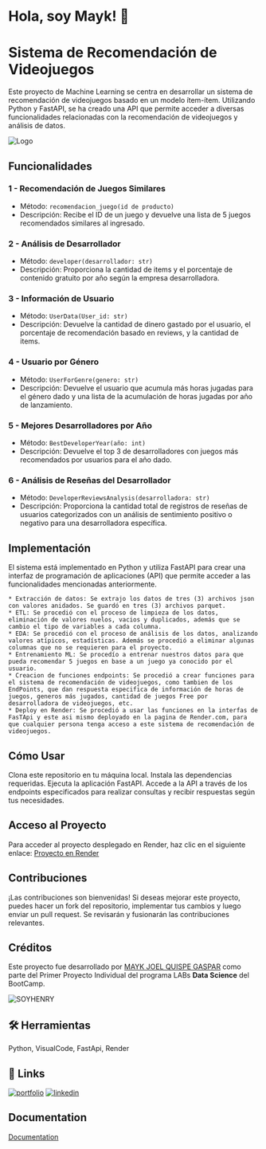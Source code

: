 
# Hola, soy Mayk! 👋


# Sistema de Recomendación de Videojuegos
Este proyecto de Machine Learning se centra en desarrollar un sistema de recomendación de videojuegos basado en un modelo ítem-ítem. Utilizando Python y FastAPI, se ha creado una API que permite acceder a diversas funcionalidades relacionadas con la recomendación de videojuegos y análisis de datos.

![Logo](https://imgeucdn.gamespress.com/cdn/files/Games%20Press/2023/10/121359-c658b9a4/320976ec-3405-47ed-e665-5e71ffb995fa.gif?w=536&mode=max&otf=y&quality=90&format=gif&bgcolor=white&ex=2024-05-01+03%3A00%3A00&sky=4c93a0eab0eb938c645f39c6d4d33eabf7b387cb350a821a51240f1ac5794d31)

## Funcionalidades
### 1 -  Recomendación de Juegos Similares

* Método: `recomendacion_juego(id de producto)`
* Descripción: Recibe el ID de un juego y devuelve una lista de 5 juegos recomendados similares al ingresado.
### 2 - Análisis de Desarrollador

* Método: `developer(desarrollador: str)`
* Descripción: Proporciona la cantidad de items y el porcentaje de contenido gratuito por año según la empresa desarrolladora.
### 3 - Información de Usuario

* Método: `UserData(User_id: str)`
* Descripción: Devuelve la cantidad de dinero gastado por el usuario, el porcentaje de recomendación basado en reviews, y la cantidad de items.
### 4 - Usuario por Género

* Método: `UserForGenre(genero: str)`
* Descripción: Devuelve el usuario que acumula más horas jugadas para el género dado y una lista de la acumulación de horas jugadas por año de lanzamiento.
### 5 - Mejores Desarrolladores por Año

* Método: `BestDeveloperYear(año: int)`
* Descripción: Devuelve el top 3 de desarrolladores con juegos más recomendados por usuarios para el año dado.
### 6 - Análisis de Reseñas del Desarrollador

* Método: `DeveloperReviewsAnalysis(desarrolladora: str)`
* Descripción: Proporciona la cantidad total de registros de reseñas de usuarios categorizados con un análisis de sentimiento positivo o negativo para una desarrolladora específica.
## Implementación
El sistema está implementado en Python y utiliza FastAPI para crear una interfaz de programación de aplicaciones (API) que permite acceder a las funcionalidades mencionadas anteriormente.

    * Extracción de datos: Se extrajo los datos de tres (3) archivos json con valores anidados. Se guardó en tres (3) archivos parquet.
    * ETL: Se procedió con el proceso de limpieza de los datos, eliminación de valores nuelos, vacios y duplicados, además que se cambio el tipo de variables a cada columna.
    * EDA: Se procedió con el proceso de análisis de los datos, analizando valores atípicos, estadísticas. Además se procedió a eliminar algunas columnas que no se requieren para el proyecto.
    * Entrenamiento ML: Se procedío a entrenar nuestros datos para que pueda recomendar 5 juegos en base a un juego ya conocido por el usuario.
    * Creacion de funciones endpoints: Se procedió a crear funciones para el sistema de recomendación de videojuegos, como tambien de los EndPoints, que dan respuesta especifica de información de horas de juegos, generos más jugados, cantidad de juegos Free por desarrolladora de videojuegos, etc.
    * Deploy en Render: Se procedió a usar las funciones en la interfas de FasTApi y este asi mismo deployado en la pagina de Render.com, para que cualquier persona tenga acceso a este sistema de recomendación de videojuegos.

## Cómo Usar
Clona este repositorio en tu máquina local.
Instala las dependencias requeridas.
Ejecuta la aplicación FastAPI.
Accede a la API a través de los endpoints especificados para realizar consultas y recibir respuestas según tus necesidades.

## Acceso al Proyecto
Para acceder al proyecto desplegado en Render, haz clic en el siguiente enlace: [Proyecto en Render](https://sistema-de-recomendacion-de-videojuegos.onrender.com/docs)

## Contribuciones
¡Las contribuciones son bienvenidas! Si deseas mejorar este proyecto, puedes hacer un fork del repositorio, implementar tus cambios y luego enviar un pull request. Se revisarán y fusionarán las contribuciones relevantes.

## Créditos
Este proyecto fue desarrollado por [MAYK JOEL QUISPE GASPAR](https://github.com/MAYKJOEL/) como parte del Primer Proyecto Individual del programa LABs **Data Science** del BootCamp. 

![`SOYHENRY`](https://d31uz8lwfmyn8g.cloudfront.net/Assets/logo-henry-white-lg.png)


## 🛠 Herramientas
Python, VisualCode, FastApi, Render


## 🔗 Links
[![portfolio](https://img.shields.io/badge/my_portfolio-000?style=for-the-badge&logo=ko-fi&logoColor=white)](https://github.com/MAYKJOEL)
[![linkedin](https://img.shields.io/badge/linkedin-0A66C2?style=for-the-badge&logo=linkedin&logoColor=white)](https://www.linkedin.com/in/mayk-quispe-gaspar-42814a97/)


## Documentation

[Documentation](https://github.com/soyHenry/PI_ML_OPS/tree/FT?tab=readme-ov-file)


